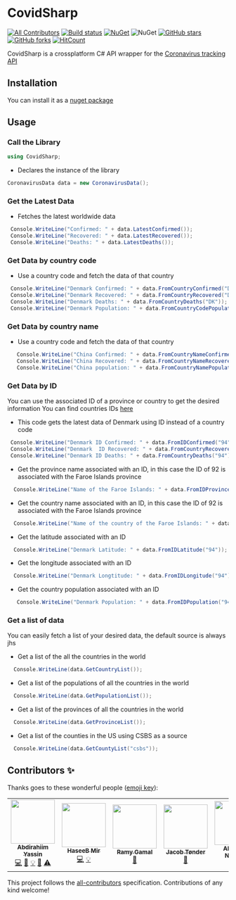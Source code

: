 # CovidSharp
[![All Contributors](https://img.shields.io/badge/all_contributors-2-orange.svg?style=flat-square)](#contributors-)
[![Build status](https://ci.appveyor.com/api/projects/status/g4v7ilorkumnr0e3?svg=true)](https://ci.appveyor.com/project/Abdirahiim/covidsharp)
[![NuGet](https://img.shields.io/nuget/v/CovidSharp.svg?label=NuGet)](https://www.nuget.org/packages/CovidSharp/)
![NuGet](https://img.shields.io/nuget/dt/CovidSharp.svg)
[![GitHub stars](https://img.shields.io/github/stars/Abdirahiim/covidtrackerapiwrapper)](https://github.com/Abdirahiim/covidtrackerapiwrapper/stargazers)
[![GitHub forks](https://img.shields.io/github/forks/Abdirahiim/covidtrackerapiwrapper)](https://github.com/Abdirahiim/covidtrackerapiwrapper/network/members)
[![HitCount](http://hits.dwyl.com/Abdirahiim/covidtrackerapiwrapper.svg)](http://hits.dwyl.com/Abdirahiim/covidtrackerapiwrapper)

CovidSharp is a crossplatform C# API wrapper for the [Coronavirus tracking API](https://github.com/ExpDev07/coronavirus-tracker-api)



## Installation
You can install it as a [nuget package](https://www.nuget.org/packages/CovidSharp) 

## Usage

### Call the Library
```c#
using CovidSharp;
```
- Declares the instance of the library
```c#
CoronavirusData data = new CoronavirusData();
```

### Get the Latest Data

- Fetches the latest worldwide data
```c#
 Console.WriteLine("Confirmed: " + data.LatestConfirmed());
 Console.WriteLine("Recovered: " + data.LatestRecovered());
 Console.WriteLine("Deaths: " + data.LatestDeaths());
```

### Get Data by country code

- Use a country code and fetch the data of that country
```c#
 Console.WriteLine("Denmark Confirmed: " + data.FromCountryConfirmed("DK"));
 Console.WriteLine("Denmark Recovered: " + data.FromCountryRecovered("DK"));
 Console.WriteLine("Denmark Deaths: " + data.FromCountryDeaths("DK"));
 Console.WriteLine("Denmark Population: " + data.FromCountryCodePopulation("DK"));
```
### Get Data by country name

- Use a country code and fetch the data of that country
```c#
   Console.WriteLine("China Confirmed: " + data.FromCountryNameConfirmed("China"));
   Console.WriteLine("China Recovered: " + data.FromCountryNameRecovered("China"));
   Console.WriteLine("China population: " + data.FromCountryNamePopulation("China"));
```

### Get Data by ID

You can use the associated ID of a province or country to get the desired information
You can find countries IDs [here](http://coronavirus-tracker-api.herokuapp.com/v2/locations)

- This code gets the latest data of Denmark using ID instead of a country code
```c#
 Console.WriteLine("Denmark ID Confirmed: " + data.FromIDConfirmed("94"));
 Console.WriteLine("Denmark  ID Recovered: " + data.FromCountryRecovered("94"));
 Console.WriteLine("Denmark ID Deaths: " + data.FromCountryDeaths("94"));
```

- Get the province name associated with an ID, in this case the ID of 92 is associated with the Faroe Islands province
```c#
  Console.WriteLine("Name of the Faroe Islands: " + data.FromIDProvince("92"));
```

- Get the country name associated with an ID, in this case the ID of 92 is associated with the Faroe Islands province
```c#
  Console.WriteLine("Name of the country of the Faroe Islands: " + data.FromIDCountry("92"));
```

- Get the latitude associated with an ID
```c#
  Console.WriteLine("Denmark Latitude: " + data.FromIDLatitude("94"));
```

- Get the longitude associated with an ID
```c#
  Console.WriteLine("Denmark Longtitude: " + data.FromIDLongitude("94"));
```

- Get the country population associated with an ID
```c#
   Console.WriteLine("Denmark Population: " + data.FromIDPopulation("94"));
```

### Get a list of data

You can easily fetch a list of your desired data, the default source is always jhs

- Get a list of the all the countries in the world
```c#
  Console.WriteLine(data.GetCountryList());
```

- Get a list of the populations of all the countries in the world
```c#
  Console.WriteLine(data.GetPopulationList());
```

- Get a list of the provinces of all the countries in the world
```c#
  Console.WriteLine(data.GetProvinceList());
```

- Get a list of the counties in the US using CSBS as a source
```c#
  Console.WriteLine(data.GetCountyList("csbs"));
```





## Contributors ✨

Thanks goes to these wonderful people ([emoji key](https://allcontributors.org/docs/en/emoji-key)):

<!-- ALL-CONTRIBUTORS-LIST:START - Do not remove or modify this section -->
<!-- prettier-ignore-start -->
<!-- markdownlint-disable -->
<table>
  <tr>
    <td align="center"><a href="https://github.com/Abdirahiim"><img src="https://avatars0.githubusercontent.com/u/13730460?v=4" width="100px;" alt=""/><br /><sub><b>Abdirahiim Yassin </b></sub></a><br /><a href="https://github.com/Abdirahiim/covidtrackerapiwrapper/commits?author=Abdirahiim" title="Code">💻</a> <a href="https://github.com/Abdirahiim/covidtrackerapiwrapper/commits?author=Abdirahiim" title="Documentation">📖</a> <a href="#example-Abdirahiim" title="Examples">💡</a> <a href="#maintenance-Abdirahiim" title="Maintenance">🚧</a> <a href="https://github.com/Abdirahiim/covidtrackerapiwrapper/commits?author=Abdirahiim" title="Tests">⚠️</a></td>
    <td align="center"><a href="https://github.com/haseeb-heaven"><img src="https://avatars0.githubusercontent.com/u/11544739?v=4" width="100px;" alt=""/><br /><sub><b>HaseeB Mir</b></sub></a><br /><a href="https://github.com/Abdirahiim/covidtrackerapiwrapper/commits?author=haseeb-heaven" title="Code">💻</a> <a href="#example-haseeb-heaven" title="Examples">💡</a></td>
    <td align="center"><a href="https://github.com/Raamyy"><img src="https://avatars3.githubusercontent.com/u/29176293?v=4" width="100px;" alt=""/><br /><sub><b>Ramy Gamal</b></sub></a><br /><a href="https://github.com/Abdirahiim/covidtrackerapiwrapper/commits?author=Raamyy" title="Documentation">📖</a></td>
    <td align="center"><a href="https://jacobtonder.dk"><img src="https://avatars1.githubusercontent.com/u/13803549?v=4" width="100px;" alt=""/><br /><sub><b>Jacob Tønder</b></sub></a><br /><a href="#maintenance-jacobtonder" title="Maintenance">🚧</a></td>
    <td align="center"><a href="https://github.com/Aleksey-Nikonov"><img src="https://avatars2.githubusercontent.com/u/11257605?v=4" width="100px;" alt=""/><br /><sub><b>Aleksey-Nikonov</b></sub></a><br /><a href="#ideas-Aleksey-Nikonov" title="Ideas, Planning, & Feedback">🤔</a></td>
  </tr>
</table>

<!-- markdownlint-enable -->
<!-- prettier-ignore-end -->
<!-- ALL-CONTRIBUTORS-LIST:END -->

This project follows the [all-contributors](https://github.com/all-contributors/all-contributors) specification. Contributions of any kind welcome!
